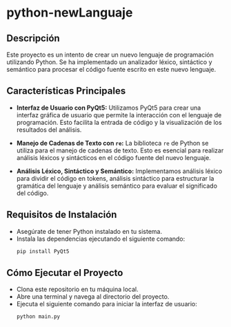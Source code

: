 # python-newLanguaje

## Descripción
Este proyecto es un intento de crear un nuevo lenguaje de programación utilizando Python. Se ha implementado un analizador léxico, sintáctico y semántico para procesar el código fuente escrito en este nuevo lenguaje.

## Características Principales
- **Interfaz de Usuario con PyQt5:** Utilizamos PyQt5 para crear una interfaz gráfica de usuario que permite la interacción con el lenguaje de programación. Esto facilita la entrada de código y la visualización de los resultados del análisis.

- **Manejo de Cadenas de Texto con `re`:** La biblioteca `re` de Python se utiliza para el manejo de cadenas de texto. Esto es esencial para realizar análisis léxicos y sintácticos en el código fuente del nuevo lenguaje.

- **Análisis Léxico, Sintáctico y Semántico:** Implementamos análisis léxico para dividir el código en tokens, análisis sintáctico para estructurar la gramática del lenguaje y análisis semántico para evaluar el significado del código.

## Requisitos de Instalación
- Asegúrate de tener Python instalado en tu sistema.
- Instala las dependencias ejecutando el siguiente comando:
  ```bash
  pip install PyQt5
 ## Cómo Ejecutar el Proyecto
- Clona este repositorio en tu máquina local.
- Abre una terminal y navega al directorio del proyecto.
- Ejecuta el siguiente comando para iniciar la interfaz de usuario:
  ```bash
  python main.py

